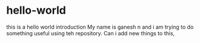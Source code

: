# hello-world
this is a hello world introduction 
My name is ganesh n and i am trying to do something useful using teh repository.
Can i add new things to this,
